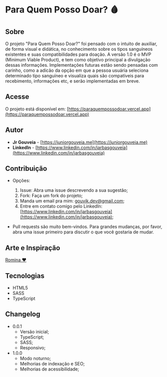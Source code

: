 # Para Quem Posso Doar? 🩸

## Sobre
O projeto "Para Quem Posso Doar?" foi pensado com o intuito de auxiliar, de forma visual e didática, no conhecimento sobre os tipos sanguíneos existentes e suas compatibilidades para doação. A versão 1.0 é o MVP (Minimum Viable Product), e tem como objetivo principal a divulgação dessas informações. Implementações futuras estão sendo pensadas com carinho, como a adicão da opção em que a pessoa usuária seleciona determinado tipo sanguíneo e visualiza quais são compatíveis para recebimento, informações etc, e serão implementadas em breve.


## Acesse
O projeto está disponível em: [https://paraquempossodoar.vercel.app](https://paraquempossodoar.vercel.app)

## Autor
* **Jr Gouveia** - [https://juniorgouveia.me](https://juniorgouveia.me)
* **LinkedIn** - [https://www.linkedin.com/in/jarbasgouveia](https://www.linkedin.com/in/jarbasgouveia)

## Contribuição
* Opções:
   1. Issue: Abra uma issue descrevendo a sua sugestão;
   2. Fork: Faça um fork do projeto;
   3. Manda um email pra mim: [gouvik.dev@gmail.com](mailto:gouvik.dev@gmail.com);
   4. Entre em contato comigo pelo LinkedIn: [https://www.linkedin.com/in/jarbasgouveia](https://www.linkedin.com/in/jarbasgouveia);
   
* Pull requests são muito bem-vindos. Para grandes mudanças, por favor, abra uma issue primeiro para discutir o que você gostaria de mudar.

## Arte e Inspiração
[Romina ❤️](https://codepen.io/RominaMartin/pen/OJVdvRm)

## Tecnologias
* HTML5
* SASS
* TypeScript

## Changelog
* 0.0.1
    * Versão inicial;
    * TypeScript;
    * SASS;
    * Responsivo;
* 1.0.0
    * Modo noturno;
    * Melhorias de indexação e SEO;
    * Melhorias de acessibilidade;
